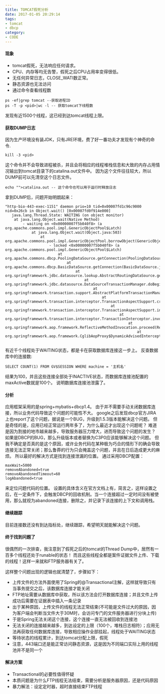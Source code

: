 ```yaml
---
title: TOMCAT假死分析
date: 2017-01-05 20:29:14
tags:
- tomcat
- dbcp
category:
- CODE
---
```

#### 现象
+ tomcat假死，无法响应任何请求。
+ CPU、内存等均无告警，假死之后CPU占用率变得很低。
+ 无任何异常日志，CLOSE_WATI数正常。
+ 静态资源也无法访问
+ 通过命令查看线程数

```
ps -ef|grep tomcat --获取进程ID
ps -T -p <pid>|wc -l -- 获取tomcat下线程数
```

发现有近1500个线程，这已经到达tomcat线程上限。

#### 获取DUMP日志
因为生产环境没有装JDK，只有JRE环境，费了好一番功夫才发现有个神奇的命令.

```
kill -3 <pid>
```

这个命令并不会导致进程被杀，并且会将相应的线程堆栈信息和大致的内存占用情况输出到tomcat目录下的catalina.out文件中。
因为这个文件往往较大，所以DUMP前可以先清空这个日志文件。

```
echo "">catalina.out -- 这个命令也可以用于运行时释放日志
```

拿到DUMP后，问题开始明朗起来：

```
"http-bio-443-exec-1151" daemon prio=10 tid=0x00007fd1c96c9000 nid=0x26cb in Object.wait() [0x00007fd0f914e000]
   java.lang.Thread.State: WAITING (on object monitor)
    at java.lang.Object.wait(Native Method)
        - waiting on <0x00000007f5b040f8> (a org.apache.commons.pool.impl.GenericObjectPool$Latch)
            at java.lang.Object.wait(Object.java:503)
                at org.apache.commons.pool.impl.GenericObjectPool.borrowObject(GenericObjectPool.java:1118)
                    - locked <0x00000007f5b040f8> (a org.apache.commons.pool.impl.GenericObjectPool$Latch)
                        at org.apache.commons.dbcp.PoolingDataSource.getConnection(PoolingDataSource.java:106)
                            at org.apache.commons.dbcp.BasicDataSource.getConnection(BasicDataSource.java:1044)
                                at org.springframework.jdbc.datasource.lookup.AbstractRoutingDataSource.getConnection(AbstractRoutingDataSource.java:164)
                                    at org.springframework.jdbc.datasource.DataSourceTransactionManager.doBegin(DataSourceTransactionManager.java:205)
                                        at org.springframework.transaction.support.AbstractPlatformTransactionManager.getTransaction(AbstractPlatformTransactionManager.java:373)
                                            at org.springframework.transaction.interceptor.TransactionAspectSupport.createTransactionIfNecessary(TransactionAspectSupport.java:420)
                                                at org.springframework.transaction.interceptor.TransactionAspectSupport.invokeWithinTransaction(TransactionAspectSupport.java:257)
                                                    at org.springframework.transaction.interceptor.TransactionInterceptor.invoke(TransactionInterceptor.java:95)
                                                        at org.springframework.aop.framework.ReflectiveMethodInvocation.proceed(ReflectiveMethodInvocation.java:179)
                                                            at org.springframework.aop.framework.CglibAopProxy$DynamicAdvisedInterceptor.intercept(CglibAopProxy.java:646)


```

有近千个线程处于WAITING状态，都是卡在获取数据库连接这一步上。
反查数据库中的连接数:

```
SELECT COUNT(1) FROM GV$SESSION WHERE machine = '主机名'
```

结果为100，并且这些连接全部处于INACTIVE状态，而数据库连接池配置的maxActive数就是100个。
说明数据库连接池泄露了。

#### 分析
应用框架采用的是spring+mybatis+dbcp1.4。
由于并不需要手动关闭数据库连接，所以业务代码导致这个问题的可能性不大。
google之后发现dbcp官方JIRA上也report了这个问题，据说是一个BUG，升级到1.5.3版本能解决这个问题。
但是奇怪的是，应用已经正常运行两年多了，为什么最近才出现这个问题呢？
难道是因为割接的地市越来越多，导致服务器压力增大，进而导致这个问题的发生？
如果是DBCP的BUG，那么升级版本或者替换为C3P0应该能够解决这个问题。
但我不确定是否真的是这个原因，或许业务代码在某种极为巧合的情形下的确会导致连接无法正常关闭；那么鲁莽的行为只会掩盖这个问题，并且在日后造成更大的麻烦。
所以最好的解决方式是找到连接泄漏的位置。
通过采用DBCP配置：

```
maxWait=5000
removeAbandoned=true
removeAbandonedTimeout=60
logAbandoned=true
```

来定位问题代码的位置。
设置的具体含义在官方文档上有，简言之，这样设置之后，在一定条件下，会触发DBCP的回收机制。当一个连接超过一定时间没有被使用，那么就视为abandoned连接，删除之，并记录下该连接的上下文和调用栈。

#### 继续跟踪
目前连接数还没有到达指标处，继续跟踪，希望明天就能解决这个问题。

#### 终于找到问题了

很偶然的一次排查，我注意到了假死之后的tomcat的Thread Dump中，居然有一百多个线程还处于runable的状态！
而且这些线程全都是案件证据文件上传、下载的线程！这样一来就和FTP服务器有关了。

这样整个问题出现的逻辑也就清楚了，步骤如下：
+ 上传文件的方法外面使用了Spring的@Transactional注解，这样就导致只有当事务提交之后，该数据库连接才能关闭
+ FTP地址需要从数据库中获取，所以该方法会打开数据库连接；并且文件上传成功后需要在证据表中插入一条记录
+ 出于某种原因，上传文件的线程无法正常结束(不可能是文件过大的原因，因为客户端会判断当文件大于30M时，会访问专门的文件服务器进行分块上传)
+ 于是Spring无法关闭这个连接，这个连接一直无法被回收到连接池
+ 无法关闭的连接越来越多，到达设定的上限（100个，堆栈日志相符）；应用无法再获取任何数据库连接，导致相应操作全部挂起，线程处于WAITING状态
+ 等待状态的线程累计，到达tomcat分配上限，假死
+ 注意，443端口还是能正常访问静态资源，这是因为不同端口实际上用的线程池并不是同一个

#### 解决方案

+ Transactional的必要性值得怀疑
+ 本质问题是为什么FTP线程无法结束，需要分析是服务器原因，还是代码原因
+ 暴力解法：设定定时器，超时直接结束FTP线程



